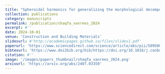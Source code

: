 ```yaml
---
title: "Spheroidal harmonics for generalizing the morphological decomposition of closed parametric surfaces"
collection: publications
category: manuscripts
permalink: /publication/shaqfa_vanrees_2024
excerpt: #''
date: 2024-10-01
venue: 'Construction and Building Materials'
slidesurl: #'http://academicpages.github.io/files/slides1.pdf'
paperurl: 'https://www.sciencedirect.com/science/article/abs/pii/S0950061824041096'
bibtexurl: 'https://www.doi2bib.org/bib/https://doi.org/10.1016/j.conbuildmat.2024.138967'
citation: #''
image: '/images/papers_thumbnail/shaqfa_vanrees_2024.png'
arxivurl: 'https://arxiv.org/abs/2407.03350'
---
```

